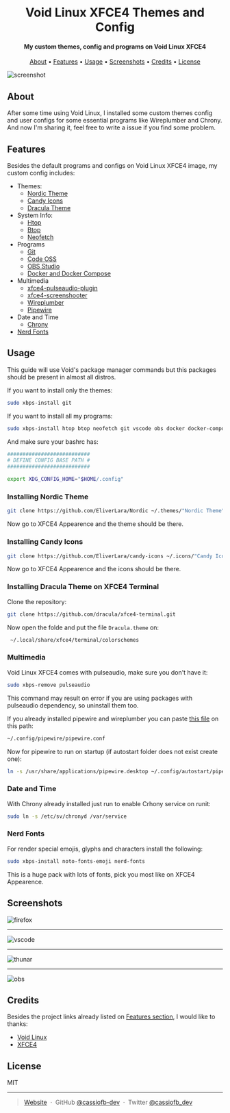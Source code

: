 <h1 align="center">
  Void Linux XFCE4 Themes and Config
</h1>

<h4 align="center">My custom themes, config and programs on Void Linux XFCE4</h4>

<p align="center">
  <a href="#about">About</a> •
  <a href="#features">Features</a> •
  <a href="#usage">Usage</a> •
  <a href="#screenshots">Screenshots</a> •
  <a href="#credits">Credits</a> •
  <a href="#license">License</a>
</p>

![screenshot](screenshot.png)

## About

After some time using Void Linux, I installed some custom themes config and user configs for some essential programs like Wireplumber and Chrony. And now I'm sharing it, feel free to write a issue if you find some problem.

## Features

Besides the default programs and configs on Void Linux XFCE4 image, my custom config includes:

- Themes:
  - [Nordic Theme](https://github.com/EliverLara/Nordic)
  - [Candy Icons](https://github.com/EliverLara/candy-icons)
  - [Dracula Theme](https://github.com/dracula/xfce4-terminal)
- System Info:
  - [Htop](https://github.com/htop-dev/htop)
  - [Btop](https://github.com/aristocratos/btop)
  - [Neofetch](https://github.com/dylanaraps/neofetch)
- Programs
  - [Git](https://github.com/git/git)
  - [Code OSS](https://github.com/microsoft/vscode)
  - [OBS Studio](https://github.com/obsproject/obs-studio)
  - [Docker and Docker Compose](https://github.com/docker)
- Multimedia
  - [xfce4-pulseaudio-plugin](https://gitlab.xfce.org/panel-plugins/xfce4-pulseaudio-plugin)
  - [xfce4-screenshooter](https://gitlab.xfce.org/apps/xfce4-screenshooter)
  - [Wireplumber](https://gitlab.freedesktop.org/pipewire/wireplumber)
  - [Pipewire](https://gitlab.freedesktop.org/pipewire/pipewire)
- Date and Time
  - [Chrony](https://chrony.tuxfamily.org/)
- [Nerd Fonts](https://github.com/ryanoasis/nerd-fonts)

## Usage

This guide will use Void's package manager commands but this packages should be present in almost all distros.

If you want to install only the themes:

```sh
sudo xbps-install git
```

If you want to install all my programs:

```sh
sudo xbps-install htop btop neofetch git vscode obs docker docker-compose xfce4-pulseaudio-plugin xfce4-screenshooter pipewire wireplumber chrony
```

And make sure your bashrc has:

```sh
###########################
# DEFINE CONFIG BASE PATH #
###########################

export XDG_CONFIG_HOME="$HOME/.config"
```

### Installing Nordic Theme

```sh
git clone https://github.com/EliverLara/Nordic ~/.themes/"Nordic Theme"
```

Now go to XFCE4 Appearence and the theme should be there.

### Installing Candy Icons

```sh
git clone https://github.com/EliverLara/candy-icons ~/.icons/"Candy Icons"
```

Now go to XFCE4 Appearence and the icons should be there.

### Installing Dracula Theme on XFCE4 Terminal

Clone the repository:

```sh
git clone https://github.com/dracula/xfce4-terminal.git
```

Now open the folde and put the file ``Dracula.theme`` on:

```sh
 ~/.local/share/xfce4/terminal/colorschemes
```

### Multimedia

Void Linux XFCE4 comes with pulseaudio, make sure you don't have it:

```sh
sudo xbps-remove pulseaudio
```

This command may result on error if you are using packages with pulseaudio dependency, so uninstall them too.

If you already installed pipewire and wireplumber you can paste [this file](pipewire.conf) on this path:

```sh
~/.config/pipewire/pipewire.conf
```

Now for pipewire to run on startup (if autostart folder does not exist create one):

```sh
ln -s /usr/share/applications/pipewire.desktop ~/.config/autostart/pipewire.desktop
```

### Date and Time

With Chrony already installed just run to enable Crhony service on runit:

```sh
sudo ln -s /etc/sv/chronyd /var/service
```

### Nerd Fonts

For render special emojis, glyphs and characters install the following:

```sh
sudo xbps-install noto-fonts-emoji nerd-fonts
```

This is a huge pack with lots of fonts, pick you most like on XFCE4 Appearence.

## Screenshots

![firefox](images/firefox.png)

---

![vscode](images/vscode.png)

---

![thunar](images/thunar.png)

---

![obs](images/obs.png)

## Credits

Besides the project links already listed on [Features section](#features), I would like to thanks:

- [Void Linux](https://github.com/void-linux)
- [XFCE4](https://gitlab.xfce.org/xfce)

## License

MIT

---

> [Website](https://cassiofernando.netlify.app/) &nbsp;&middot;&nbsp;
> GitHub [@cassiofb-dev](https://github.com/cassiofb-dev) &nbsp;&middot;&nbsp;
> Twitter [@cassiofb_dev](https://twitter.com/cassiofb_dev)
